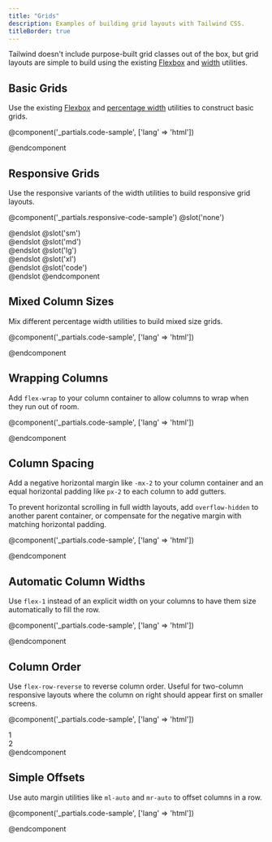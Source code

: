 ```yaml
---
title: "Grids"
description: Examples of building grid layouts with Tailwind CSS.
titleBorder: true
---
```


Tailwind doesn't include purpose-built grid classes out of the box, but grid layouts are simple to build using the existing [Flexbox](/docs/flexbox-display) and [width](/docs/width) utilities.

## Basic Grids

Use the existing [Flexbox](/docs/flexbox-display) and [percentage width](/docs/width) utilities to construct basic grids.

@component('_partials.code-sample', ['lang' => 'html'])
<!-- Full width column -->
<div class="flex mb-4">
  <div class="w-full bg-gray-500 h-12"></div>
</div>

<!-- Two columns -->
<div class="flex mb-4">
  <div class="w-1/2 bg-gray-400 h-12"></div>
  <div class="w-1/2 bg-gray-500 h-12"></div>
</div>

<!-- Three columns -->
<div class="flex mb-4">
  <div class="w-1/3 bg-gray-400 h-12"></div>
  <div class="w-1/3 bg-gray-500 h-12"></div>
  <div class="w-1/3 bg-gray-400 h-12"></div>
</div>

<!-- Four columns -->
<div class="flex mb-4">
  <div class="w-1/4 bg-gray-500 h-12"></div>
  <div class="w-1/4 bg-gray-400 h-12"></div>
  <div class="w-1/4 bg-gray-500 h-12"></div>
  <div class="w-1/4 bg-gray-400 h-12"></div>
</div>

<!-- Five columns -->
<div class="flex mb-4">
  <div class="w-1/5 bg-gray-500 h-12"></div>
  <div class="w-1/5 bg-gray-400 h-12"></div>
  <div class="w-1/5 bg-gray-500 h-12"></div>
  <div class="w-1/5 bg-gray-400 h-12"></div>
  <div class="w-1/5 bg-gray-500 h-12"></div>
</div>

<!-- Six columns -->
<div class="flex">
  <div class="w-1/6 bg-gray-400 h-12"></div>
  <div class="w-1/6 bg-gray-500 h-12"></div>
  <div class="w-1/6 bg-gray-400 h-12"></div>
  <div class="w-1/6 bg-gray-500 h-12"></div>
  <div class="w-1/6 bg-gray-400 h-12"></div>
  <div class="w-1/6 bg-gray-500 h-12"></div>
</div>
@endcomponent

## Responsive Grids

Use the responsive variants of the width utilities to build responsive grid layouts.

@component('_partials.responsive-code-sample')
@slot('none')
<div class="flex flex-wrap">
  <div class="h-12 w-full mb-4 bg-gray-500"></div>
  <div class="h-12 w-full mb-4 bg-gray-400"></div>
  <div class="h-12 w-full mb-4 bg-gray-500"></div>
  <div class="h-12 w-full mb-4 bg-gray-400"></div>
  <div class="h-12 w-full mb-4 bg-gray-500"></div>
  <div class="h-12 w-full mb-4 bg-gray-400"></div>
</div>
@endslot
@slot('sm')
<div class="flex flex-wrap">
  <div class="h-12 w-1/2 mb-4 bg-gray-500"></div>
  <div class="h-12 w-1/2 mb-4 bg-gray-400"></div>
  <div class="h-12 w-1/2 mb-4 bg-gray-500"></div>
  <div class="h-12 w-1/2 mb-4 bg-gray-400"></div>
  <div class="h-12 w-1/2 mb-4 bg-gray-500"></div>
  <div class="h-12 w-1/2 mb-4 bg-gray-400"></div>
</div>
@endslot
@slot('md')
<div class="flex flex-wrap">
  <div class="h-12 w-1/3 mb-4 bg-gray-500"></div>
  <div class="h-12 w-1/3 mb-4 bg-gray-400"></div>
  <div class="h-12 w-1/3 mb-4 bg-gray-500"></div>
  <div class="h-12 w-1/3 mb-4 bg-gray-400"></div>
  <div class="h-12 w-1/3 mb-4 bg-gray-500"></div>
  <div class="h-12 w-1/3 mb-4 bg-gray-400"></div>
</div>
@endslot
@slot('lg')
<div class="flex flex-wrap">
  <div class="h-12 w-1/4 mb-4 bg-gray-500"></div>
  <div class="h-12 w-1/4 mb-4 bg-gray-400"></div>
  <div class="h-12 w-1/4 mb-4 bg-gray-500"></div>
  <div class="h-12 w-1/4 mb-4 bg-gray-400"></div>
  <div class="h-12 w-1/2 mb-4 bg-gray-500"></div>
  <div class="h-12 w-1/2 mb-4 bg-gray-400"></div>
</div>
@endslot
@slot('xl')
<div class="flex flex-wrap">
  <div class="h-12 w-1/6 mb-4 bg-gray-500"></div>
  <div class="h-12 w-1/6 mb-4 bg-gray-400"></div>
  <div class="h-12 w-1/6 mb-4 bg-gray-500"></div>
  <div class="h-12 w-1/6 mb-4 bg-gray-400"></div>
  <div class="h-12 w-1/6 mb-4 bg-gray-500"></div>
  <div class="h-12 w-1/6 mb-4 bg-gray-400"></div>
</div>
@endslot
@slot('code')
<div class="flex flex-wrap">
  <div class="none:w-full sm:w-1/2 md:w-1/3 lg:w-1/4 xl:w-1/6 mb-4 bg-gray-500"></div>
  <div class="none:w-full sm:w-1/2 md:w-1/3 lg:w-1/4 xl:w-1/6 mb-4 bg-gray-400"></div>
  <div class="none:w-full sm:w-1/2 md:w-1/3 lg:w-1/4 xl:w-1/6 mb-4 bg-gray-500"></div>
  <div class="none:w-full sm:w-1/2 md:w-1/3 lg:w-1/4 xl:w-1/6 mb-4 bg-gray-400"></div>
  <div class="none:w-full sm:w-1/2 md:w-1/3 lg:w-1/2 xl:w-1/6 mb-4 bg-gray-500"></div>
  <div class="none:w-full sm:w-1/2 md:w-1/3 lg:w-1/2 xl:w-1/6 mb-4 bg-gray-400"></div>
</div>
@endslot
@endcomponent

## Mixed Column Sizes

Mix different percentage width utilities to build mixed size grids.

@component('_partials.code-sample', ['lang' => 'html'])
<!-- Narrower side column -->
<div class="flex mb-4">
  <div class="w-3/4 bg-gray-500 h-12"></div>
  <div class="w-1/4 bg-gray-400 h-12"></div>
</div>

<!-- Wide center column -->
<div class="flex">
  <div class="w-1/5 bg-gray-500 h-12"></div>
  <div class="w-3/5 bg-gray-400 h-12"></div>
  <div class="w-1/5 bg-gray-500 h-12"></div>
</div>
@endcomponent

## Wrapping Columns

Add `flex-wrap` to your column container to allow columns to wrap when they run out of room.

@component('_partials.code-sample', ['lang' => 'html'])
<div class="flex flex-wrap -mb-4">
  <div class="w-1/3 mb-4 bg-gray-400 h-12"></div>
  <div class="w-1/3 mb-4 bg-gray-500 h-12"></div>
  <div class="w-1/3 mb-4 bg-gray-400 h-12"></div>
  <div class="w-1/3 mb-4 bg-gray-500 h-12"></div>
  <div class="w-1/3 mb-4 bg-gray-400 h-12"></div>
</div>
@endcomponent

## Column Spacing

Add a negative horizontal margin like `-mx-2` to your column container and an equal horizontal padding like `px-2` to each column to add gutters.

To prevent horizontal scrolling in full width layouts, add `overflow-hidden` to another parent container, or compensate for the negative margin with matching horizontal padding.

@component('_partials.code-sample', ['lang' => 'html'])
<div class="px-2">
  <div class="flex -mx-2">
    <div class="w-1/3 px-2">
      <div class="bg-gray-400 h-12"></div>
    </div>
    <div class="w-1/3 px-2">
      <div class="bg-gray-500 h-12"></div>
    </div>
    <div class="w-1/3 px-2">
      <div class="bg-gray-400 h-12"></div>
    </div>
  </div>
</div>
@endcomponent

## Automatic Column Widths

Use `flex-1` instead of an explicit width on your columns to have them size automatically to fill the row.

@component('_partials.code-sample', ['lang' => 'html'])
<!-- Full width column -->
<div class="flex mb-4">
  <div class="flex-1 bg-gray-500 h-12"></div>
</div>

<!-- Five columns -->
<div class="flex mb-4">
  <div class="flex-1 bg-gray-400 h-12"></div>
  <div class="flex-1 bg-gray-500 h-12"></div>
  <div class="flex-1 bg-gray-400 h-12"></div>
  <div class="flex-1 bg-gray-500 h-12"></div>
  <div class="flex-1 bg-gray-400 h-12"></div>
</div>

<!-- Seven columns -->
<div class="flex mb-4">
  <div class="flex-1 bg-gray-400 h-12"></div>
  <div class="flex-1 bg-gray-500 h-12"></div>
  <div class="flex-1 bg-gray-400 h-12"></div>
  <div class="flex-1 bg-gray-500 h-12"></div>
  <div class="flex-1 bg-gray-400 h-12"></div>
  <div class="flex-1 bg-gray-500 h-12"></div>
  <div class="flex-1 bg-gray-400 h-12"></div>
</div>

<!-- Eleven columns -->
<div class="flex mb-4">
  <div class="flex-1 bg-gray-400 h-12"></div>
  <div class="flex-1 bg-gray-500 h-12"></div>
  <div class="flex-1 bg-gray-400 h-12"></div>
  <div class="flex-1 bg-gray-500 h-12"></div>
  <div class="flex-1 bg-gray-400 h-12"></div>
  <div class="flex-1 bg-gray-500 h-12"></div>
  <div class="flex-1 bg-gray-400 h-12"></div>
  <div class="flex-1 bg-gray-500 h-12"></div>
  <div class="flex-1 bg-gray-400 h-12"></div>
  <div class="flex-1 bg-gray-500 h-12"></div>
  <div class="flex-1 bg-gray-400 h-12"></div>
</div>
@endcomponent

## Column Order

Use `flex-row-reverse` to reverse column order. Useful for two-column responsive layouts where the column on right should appear first on smaller screens.

@component('_partials.code-sample', ['lang' => 'html'])
<div class="flex md:flex-row-reverse flex-wrap">
  <div class="w-full md:w-3/4 bg-gray-500 p-4 text-center text-gray-200">1</div>
  <div class="w-full md:w-1/4 bg-gray-400 p-4 text-center text-gray-700">2</div>
</div>
@endcomponent

## Simple Offsets

Use auto margin utilities like `ml-auto` and `mr-auto` to offset columns in a row.

@component('_partials.code-sample', ['lang' => 'html'])
<div class="flex flex-wrap">
  <div class="w-1/3 ml-auto bg-gray-500 h-12"></div>
  <div class="w-1/3 mr-auto bg-gray-400 h-12"></div>
</div>
@endcomponent
